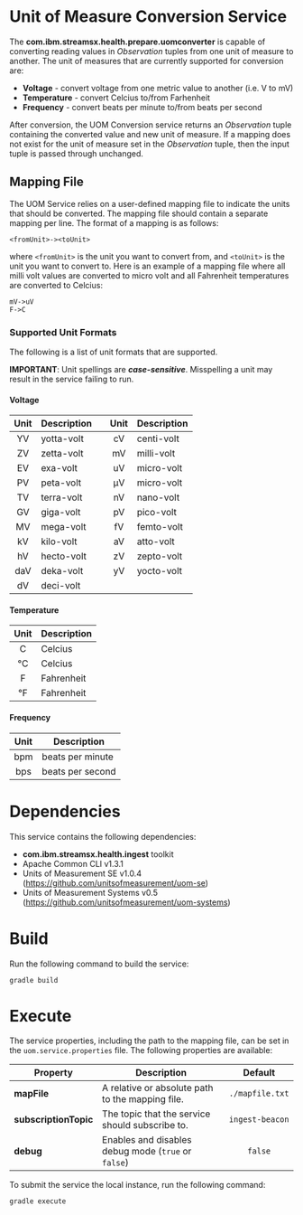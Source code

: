 # Unit of Measure Conversion Service

The **com.ibm.streamsx.health.prepare.uomconverter** is capable of converting reading values in *Observation* tuples from one unit of measure to another. The unit of measures that are currently supported for conversion are: 

  * **Voltage** - convert voltage from one metric value to another (i.e. V to mV)
  * **Temperature** - convert Celcius to/from Farhenheit
  * **Frequency** - convert beats per minute to/from beats per second

After conversion, the UOM Conversion service returns an *Observation* tuple containing the converted value and new unit of measure. If a mapping does not exist for the unit of measure set in the *Observation* tuple, then the input tuple is passed through unchanged. 


## Mapping File

The UOM Service relies on a user-defined mapping file to indicate the units that should be converted. The mapping file should contain a separate mapping per line. The format of a mapping is as follows: 

  `<fromUnit>-><toUnit>`

where `<fromUnit>` is the unit you want to convert from, and `<toUnit>` is the unit you want to convert to. Here is an example of a mapping file where all milli volt values are converted to micro volt and all Fahrenheit temperatures are converted to Celcius: 

```
mV->uV
F->C
```

### Supported Unit Formats

The following is a list of unit formats that are supported. 

**IMPORTANT**: Unit spellings are ***case-sensitive***. Misspelling a unit may result in the service failing to run. 

#### Voltage

| Unit | Description | | Unit | Description |
| :---: | --- | --- | :---: | --- |
| YV | yotta-volt | | cV | centi-volt |
| ZV | zetta-volt | | mV | milli-volt |
| EV | exa-volt | | uV | micro-volt |
| PV | peta-volt | | µV | micro-volt |
| TV | terra-volt | | nV | nano-volt |
| GV | giga-volt | | pV | pico-volt |
| MV | mega-volt | | fV | femto-volt |
| kV | kilo-volt | | aV | atto-volt 
| hV | hecto-volt | | zV | zepto-volt |
| daV | deka-volt | | yV | yocto-volt |
| dV | deci-volt |


#### Temperature

| Unit | Description |
| :---: | --- |
| C | Celcius |
| °C | Celcius |
| F | Fahrenheit |
| °F | Fahrenheit |

#### Frequency 

| Unit | Description |
| :---: | --- |
| bpm | beats per minute |
| bps | beats per second |


# Dependencies

This service contains the following dependencies: 

  * **com.ibm.streamsx.health.ingest** toolkit
  * Apache Common CLI v1.3.1
  * Units of Measurement SE v1.0.4 (https://github.com/unitsofmeasurement/uom-se)
  * Units of Measurement Systems v0.5 (https://github.com/unitsofmeasurement/uom-systems)


# Build

Run the following command to build the service:

`gradle build`


# Execute

The service properties, including the path to the mapping file, can be set in the `uom.service.properties` file. The following properties are available: 

| Property | Description | Default |
| --- | --- | :---: |
| **mapFile** | A relative or absolute path to the mapping file. | `./mapfile.txt` |
| **subscriptionTopic** | The topic that the service should subscribe to. | `ingest-beacon` |
| **debug** | Enables and disables debug mode (`true` or `false`) | `false` |

To submit the service the local instance, run the following command: 

`gradle execute`

